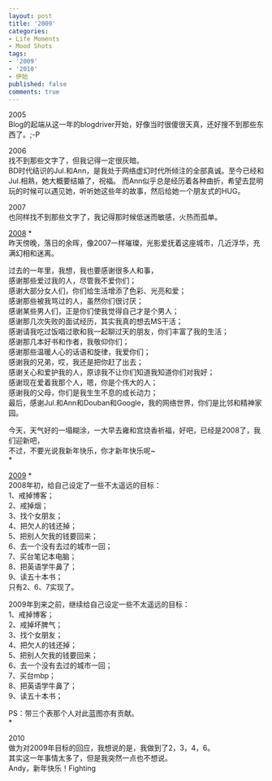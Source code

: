 ```yaml
---
layout: post
title: '2009'
categories:
- Life Moments
- Mood Shots
tags:
- '2009'
- '2010'
- 伊始
published: false
comments: true
---
```

<p>2005<br />
Blog的起端从这一年的blogdriver开始，好像当时很傻很天真，还好搜不到那些东西了。;-P</p>

<p>2006<br />
找不到那些文字了，但我记得一定很灰暗。<br />
BD时代结识的Jul.和Ann，是我处于网络虚幻时代所倾注的全部真诚。至今已经和Jul.相熟，她大概要结婚了，祝福。 而Ann似乎总是经历着各种曲折，希望去昆明玩的时候可以遇见她，听听她这些年的故事，然后给她一个朋友式的HUG。</p>

<p>2007<br />
也同样找不到那些文字了，我记得那时候低迷而敏感，火热而孤单。</p>

<p><a href=" http://yorzi.blog.sohu.com/75295436.html">2008</a>
*<br />
昨天傍晚，落日的余晖，像2007一样璀璨，光影爱抚着这座城市，几近浮华，充满幻相和迷离。</p>

<p>过去的一年里，我想，我也要感谢很多人和事，<br />
感谢那些爱过我的人，尽管我不爱你们；<br />
感谢大部分女人们，你们给生活增添了色彩、光亮和爱；<br />
感谢那些被我骂过的人，虽然你们很讨厌；<br />
感谢某些男人们，正是你们使我觉得自己才是个男人；<br />
感谢那几次失败的面试经历，其实我真的想去MS干活；<br />
感谢请我吃过饭唱过歌和我一起聊过天的朋友，你们丰富了我的生活；<br />
感谢那几本好书和作者，我敬仰你们；<br />
感谢那些温暖人心的话语和旋律，我爱你们；<br />
感谢我的兄弟，哎，我还是把你赶了出去；<br />
感谢关心和爱护我的人，原谅我不让你们知道我知道你们对我好；<br />
感谢现在爱着我那个人，嗯，你是个伟大的人；<br />
感谢我的父母，你们是我生生不息的成长动力；<br />
最后，感谢Jul.和Ann和Douban和Google，我的网络世界，你们是比邻和精神家园。</p>

<p>今天，天气好的一塌糊涂，一大早去雍和宫烧香祈福，好吧，已经是2008了，我们迎新吧，<br />
不过，不要光说我新年快乐，你才新年快乐呢~<br />
*</p>

<p><a href="http://wangyaodi.spaces.live.com/blog/cns!965972BA8A8C5C91!432.entry">2009</a>
*<br />
2008年初，给自己设定了一些不太遥远的目标：<br />
1、戒掉博客；<br />
2、戒掉烟；<br />
3、找个女朋友；<br />
4、把欠人的钱还掉；<br />
5、把别人欠我的钱要回来；<br />
6、去一个没有去过的城市一回；<br />
7、买台笔记本电脑；<br />
8、把英语学牛鼻了；<br />
9、读五十本书；<br />
只有2、6、7实现了。</p>

<p>2009年到来之前，继续给自己设定一些不太遥远的目标：<br />
1、戒掉博客；<br />
2、戒掉坏脾气；<br />
3、找个女朋友；<br />
4、把欠人的钱还掉；<br />
5、把别人欠我的钱要回来；<br />
6、去一个没有去过的城市一回；<br />
7、买台mbp；<br />
8、把英语学牛鼻了；<br />
9、读五十本书；</p>

<p>PS：带三个表那个人对此蓝图亦有贡献。<br />
*</p>

<p>2010<br />
做为对2009年目标的回应，我想说的是，我做到了2，3，4，6。<br />
其实这一年事情太多了，但是我突然一点也不想说。<br />
Andy，新年快乐！Fighting</p>
